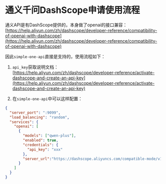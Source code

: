 # 通义千问DashScope申请使用流程

通义API是有DashScope提供的，本身做了openai的接口兼容：
[https://help.aliyun.com/zh/dashscope/developer-reference/compatibility-of-openai-with-dashscope](https://help.aliyun.com/zh/dashscope/developer-reference/compatibility-of-openai-with-dashscope)

因此`simple-one-api`直接是支持的，使用流程如下：

1. `api_key`获取说明文档：[https://help.aliyun.com/zh/dashscope/developer-reference/activate-dashscope-and-create-an-api-key](https://help.aliyun.com/zh/dashscope/developer-reference/activate-dashscope-and-create-an-api-key)

2. 在`simple-one-api`中可以这样配置：
```json
{
  "server_port": ":9099",
  "load_balancing": "random",
  "services": {
    "openai": [
      {
        "models": ["qwen-plus"],
        "enabled": true,
        "credentials": {
          "api_key": "xxx"
        },
        "server_url":"https://dashscope.aliyuncs.com/compatible-mode/v1/chat/completions"
      }
    ]
  }
}

```


